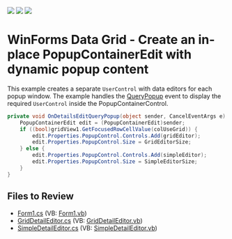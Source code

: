 <!-- default badges list -->
![](https://img.shields.io/endpoint?url=https://codecentral.devexpress.com/api/v1/VersionRange/128629863/13.1.4%2B)
[![](https://img.shields.io/badge/Open_in_DevExpress_Support_Center-FF7200?style=flat-square&logo=DevExpress&logoColor=white)](https://supportcenter.devexpress.com/ticket/details/E1305)
[![](https://img.shields.io/badge/📖_How_to_use_DevExpress_Examples-e9f6fc?style=flat-square)](https://docs.devexpress.com/GeneralInformation/403183)
<!-- default badges end -->

# WinForms Data Grid - Create an in-place PopupContainerEdit with dynamic popup content

This example creates a separate `UserControl` with data editors for each popup window. The example handles the [QueryPopup](https://docs.devexpress.com/WindowsForms/DevExpress.XtraEditors.Repository.RepositoryItemPopupBase.QueryPopUp) event to display the required `UserControl` inside the PopupContainerControl.

```csharp
private void OnDetailsEditQueryPopup(object sender, CancelEventArgs e) {
    PopupContainerEdit edit = (PopupContainerEdit)sender;
    if ((bool)gridView1.GetFocusedRowCellValue(colUseGrid)) {
        edit.Properties.PopupControl.Controls.Add(gridEditor);
        edit.Properties.PopupControl.Size = GridEditorSize;
    } else {
        edit.Properties.PopupControl.Controls.Add(simpleEditor);
        edit.Properties.PopupControl.Size = SimpleEditorSize;
    }
}
```


## Files to Review

* [Form1.cs](./CS/Q148684/Form1.cs) (VB: [Form1.vb](./VB/Q148684/Form1.vb))
* [GridDetailEditor.cs](./CS/Q148684/GridDetailEditor.cs) (VB: [GridDetailEditor.vb](./VB/Q148684/GridDetailEditor.vb))
* [SimpleDetailEditor.cs](./CS/Q148684/SimpleDetailEditor.cs) (VB: [SimpleDetailEditor.vb](./VB/Q148684/SimpleDetailEditor.vb))
